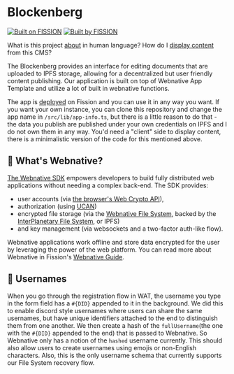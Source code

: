 # Blockenberg

[![Built on FISSION](https://img.shields.io/badge/⌘-Built_by_FISSION-purple.svg)](https://fission.codes) [![Built by FISSION](https://img.shields.io/badge/webnative-v0.34.1-purple.svg)](https://github.com/fission-suite/webnative)

What is this project [about](https://blockenberg.vercel.app/) in human language?
How do I [display content](https://github.com/vorcigernix/blockenblog) from this CMS?

The Blockenberg provides an interface for editing documents that are uploaded to IPFS storage, allowing for a decentralized but user friendly content publishing. Our application is built on top of Webnative App Template and utilize a lot of built in webnative functions.

The app is [deployed](https://blockenberg.fission.app) on Fission and you can use it in any way you want. If you want your own instance, you can clone this repository and change the app name in `/src/lib/app-info.ts`, but there is a little reason to do that - the data you publish are published under your own credentials on IPFS and I do not own them in any way. You'd need a "client" side to display content, there is a minimalistic version of the code for this mentioned above.

## 🤔 What's Webnative?

[The Webnative SDK](https://github.com/fission-codes/webnative) empowers developers to build fully distributed web applications without needing a complex back-end. The SDK provides:

-   user accounts (via [the browser's Web Crypto API](https://developer.mozilla.org/en-US/docs/Web/API/Web_Crypto_API)),
-   authorization (using [UCAN](https://ucan.xyz))
-   encrypted file storage (via the [Webnative File System](https://guide.fission.codes/developers/webnative/file-system-wnfs), backed by the [InterPlanetary File System](https://ipfs.io/), or IPFS)
-   and key management (via websockets and a two-factor auth-like flow).

Webnative applications work offline and store data encrypted for the user by leveraging the power of the web platform. You can read more about Webnative in Fission's [Webnative Guide](https://guide.fission.codes/developers/webnative).

## 📛 Usernames

When you go through the registration flow in WAT, the username you type in the form field has a `#{DID}` appended to it in the background. We did this to enable discord style usernames where users can share the same usernames, but have unique identifiers attached to the end to distinguish them from one another. We then create a hash of the `fullUsername`(the one with the `#{DID}` appended to the end) that is passed to Webnative. So Webnative only has a notion of the `hashed` username currently. This should also allow users to create usernames using emojis or non-English characters. Also, this is the only username schema that currently supports our File System recovery flow.
